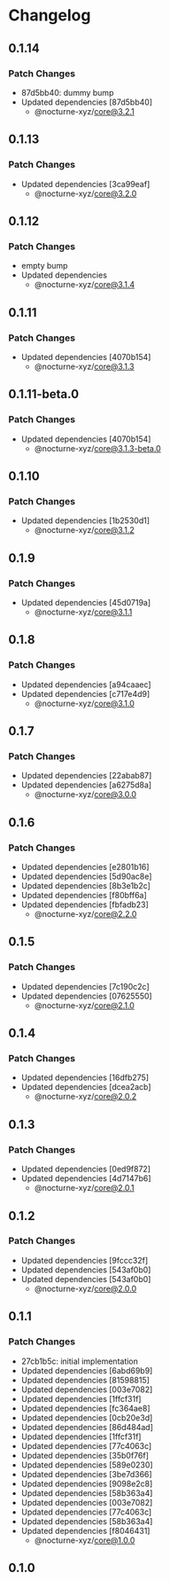 # Changelog

## 0.1.14

### Patch Changes

- 87d5bb40: dummy bump
- Updated dependencies [87d5bb40]
  - @nocturne-xyz/core@3.2.1

## 0.1.13

### Patch Changes

- Updated dependencies [3ca99eaf]
  - @nocturne-xyz/core@3.2.0

## 0.1.12

### Patch Changes

- empty bump
- Updated dependencies
  - @nocturne-xyz/core@3.1.4

## 0.1.11

### Patch Changes

- Updated dependencies [4070b154]
  - @nocturne-xyz/core@3.1.3

## 0.1.11-beta.0

### Patch Changes

- Updated dependencies [4070b154]
  - @nocturne-xyz/core@3.1.3-beta.0

## 0.1.10

### Patch Changes

- Updated dependencies [1b2530d1]
  - @nocturne-xyz/core@3.1.2

## 0.1.9

### Patch Changes

- Updated dependencies [45d0719a]
  - @nocturne-xyz/core@3.1.1

## 0.1.8

### Patch Changes

- Updated dependencies [a94caaec]
- Updated dependencies [c717e4d9]
  - @nocturne-xyz/core@3.1.0

## 0.1.7

### Patch Changes

- Updated dependencies [22abab87]
- Updated dependencies [a6275d8a]
  - @nocturne-xyz/core@3.0.0

## 0.1.6

### Patch Changes

- Updated dependencies [e2801b16]
- Updated dependencies [5d90ac8e]
- Updated dependencies [8b3e1b2c]
- Updated dependencies [f80bff6a]
- Updated dependencies [fbfadb23]
  - @nocturne-xyz/core@2.2.0

## 0.1.5

### Patch Changes

- Updated dependencies [7c190c2c]
- Updated dependencies [07625550]
  - @nocturne-xyz/core@2.1.0

## 0.1.4

### Patch Changes

- Updated dependencies [16dfb275]
- Updated dependencies [dcea2acb]
  - @nocturne-xyz/core@2.0.2

## 0.1.3

### Patch Changes

- Updated dependencies [0ed9f872]
- Updated dependencies [4d7147b6]
  - @nocturne-xyz/core@2.0.1

## 0.1.2

### Patch Changes

- Updated dependencies [9fccc32f]
- Updated dependencies [543af0b0]
- Updated dependencies [543af0b0]
  - @nocturne-xyz/core@2.0.0

## 0.1.1

### Patch Changes

- 27cb1b5c: initial implementation
- Updated dependencies [6abd69b9]
- Updated dependencies [81598815]
- Updated dependencies [003e7082]
- Updated dependencies [1ffcf31f]
- Updated dependencies [fc364ae8]
- Updated dependencies [0cb20e3d]
- Updated dependencies [86d484ad]
- Updated dependencies [1ffcf31f]
- Updated dependencies [77c4063c]
- Updated dependencies [35b0f76f]
- Updated dependencies [589e0230]
- Updated dependencies [3be7d366]
- Updated dependencies [9098e2c8]
- Updated dependencies [58b363a4]
- Updated dependencies [003e7082]
- Updated dependencies [77c4063c]
- Updated dependencies [58b363a4]
- Updated dependencies [f8046431]
  - @nocturne-xyz/core@1.0.0

## 0.1.0
